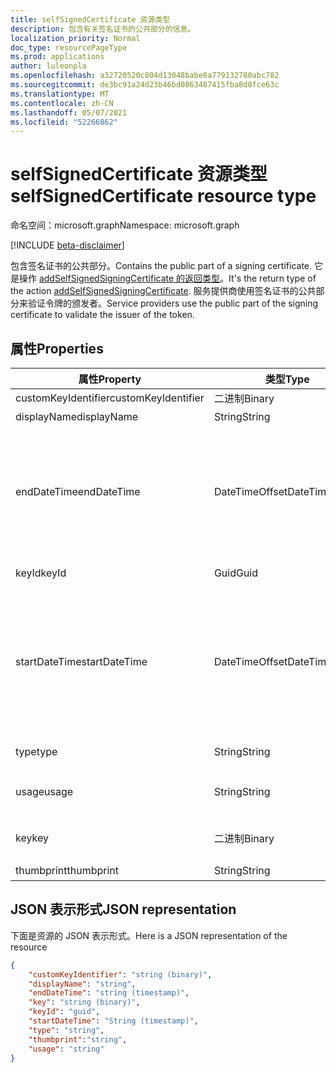 ```yaml
---
title: selfSignedCertificate 资源类型
description: 包含有关签名证书的公共部分的信息。
localization_priority: Normal
doc_type: resourcePageType
ms.prod: applications
author: luleonpla
ms.openlocfilehash: a32720520c804d13048babe8a779132780abc782
ms.sourcegitcommit: de3bc91a24d23b46bd0863487415fba8d8fce63c
ms.translationtype: MT
ms.contentlocale: zh-CN
ms.lasthandoff: 05/07/2021
ms.locfileid: "52266862"
---
```

# <a name="selfsignedcertificate-resource-type"></a><span data-ttu-id="127b3-103">selfSignedCertificate 资源类型</span><span class="sxs-lookup"><span data-stu-id="127b3-103">selfSignedCertificate resource type</span></span>

<span data-ttu-id="127b3-104">命名空间：microsoft.graph</span><span class="sxs-lookup"><span data-stu-id="127b3-104">Namespace: microsoft.graph</span></span>

[!INCLUDE [beta-disclaimer](../../includes/beta-disclaimer.md)]

<span data-ttu-id="127b3-105">包含签名证书的公共部分。</span><span class="sxs-lookup"><span data-stu-id="127b3-105">Contains the public part of a signing certificate.</span></span> <span data-ttu-id="127b3-106">它是操作 [addSelfSignedSigningCertificate 的返回类型](../api/serviceprincipal-addtokensigningcertificate.md)。</span><span class="sxs-lookup"><span data-stu-id="127b3-106">It's the return type of the action [addSelfSignedSigningCertificate](../api/serviceprincipal-addtokensigningcertificate.md).</span></span> <span data-ttu-id="127b3-107">服务提供商使用签名证书的公共部分来验证令牌的颁发者。</span><span class="sxs-lookup"><span data-stu-id="127b3-107">Service providers use the public part of the signing certificate to validate the issuer of the token.</span></span>

## <a name="properties"></a><span data-ttu-id="127b3-108">属性</span><span class="sxs-lookup"><span data-stu-id="127b3-108">Properties</span></span>
<span data-ttu-id="127b3-109">属性</span><span class="sxs-lookup"><span data-stu-id="127b3-109">Property</span></span>|<span data-ttu-id="127b3-110">类型</span><span class="sxs-lookup"><span data-stu-id="127b3-110">Type</span></span>|<span data-ttu-id="127b3-111">说明</span><span class="sxs-lookup"><span data-stu-id="127b3-111">Description</span></span>
----|--|---
|<span data-ttu-id="127b3-112">customKeyIdentifier</span><span class="sxs-lookup"><span data-stu-id="127b3-112">customKeyIdentifier</span></span>|<span data-ttu-id="127b3-113">二进制</span><span class="sxs-lookup"><span data-stu-id="127b3-113">Binary</span></span>| <span data-ttu-id="127b3-114">自定义密钥标识符。</span><span class="sxs-lookup"><span data-stu-id="127b3-114">Custom key identifier.</span></span> |
| <span data-ttu-id="127b3-115">displayName</span><span class="sxs-lookup"><span data-stu-id="127b3-115">displayName</span></span> | <span data-ttu-id="127b3-116">String</span><span class="sxs-lookup"><span data-stu-id="127b3-116">String</span></span> | <span data-ttu-id="127b3-117">密钥的友好名称。</span><span class="sxs-lookup"><span data-stu-id="127b3-117">The friendly name for the key.</span></span> |
|<span data-ttu-id="127b3-118">endDateTime</span><span class="sxs-lookup"><span data-stu-id="127b3-118">endDateTime</span></span>|<span data-ttu-id="127b3-119">DateTimeOffset</span><span class="sxs-lookup"><span data-stu-id="127b3-119">DateTimeOffset</span></span>|<span data-ttu-id="127b3-120">凭据过期的日期和时间。</span><span class="sxs-lookup"><span data-stu-id="127b3-120">The date and time at which the credential expires.</span></span> <span data-ttu-id="127b3-121">时间戳类型表示采用 ISO 8601 格式的日期和时间信息，始终采用 UTC 时区。</span><span class="sxs-lookup"><span data-stu-id="127b3-121">The Timestamp type represents date and time information using ISO 8601 format and is always in UTC time.</span></span> <span data-ttu-id="127b3-122">例如，2014 年 1 月 1 日午夜 UTC 如下所示："2014-01-01T00：00：00Z"。</span><span class="sxs-lookup"><span data-stu-id="127b3-122">For example, midnight UTC on Jan 1, 2014 would look like this: "2014-01-01T00:00:00Z".</span></span> |
|<span data-ttu-id="127b3-123">keyId</span><span class="sxs-lookup"><span data-stu-id="127b3-123">keyId</span></span>|<span data-ttu-id="127b3-124">Guid</span><span class="sxs-lookup"><span data-stu-id="127b3-124">Guid</span></span>|<span data-ttu-id="127b3-125">该密钥 (GUID) 标识符。</span><span class="sxs-lookup"><span data-stu-id="127b3-125">The unique identifier (GUID) for the key.</span></span>|
|<span data-ttu-id="127b3-126">startDateTime</span><span class="sxs-lookup"><span data-stu-id="127b3-126">startDateTime</span></span>|<span data-ttu-id="127b3-127">DateTimeOffset</span><span class="sxs-lookup"><span data-stu-id="127b3-127">DateTimeOffset</span></span>|<span data-ttu-id="127b3-128">凭据生效的日期和时间。</span><span class="sxs-lookup"><span data-stu-id="127b3-128">The date and time at which the credential becomes valid.</span></span> <span data-ttu-id="127b3-129">时间戳类型表示采用 ISO 8601 格式的日期和时间信息，始终采用 UTC 时区。</span><span class="sxs-lookup"><span data-stu-id="127b3-129">The Timestamp type represents date and time information using ISO 8601 format and is always in UTC time.</span></span> <span data-ttu-id="127b3-130">例如，2014 年 1 月 1 日午夜 UTC 如下所示："2014-01-01T00：00：00Z"。</span><span class="sxs-lookup"><span data-stu-id="127b3-130">For example, midnight UTC on Jan 1, 2014 would look like this: "2014-01-01T00:00:00Z".</span></span> |
|<span data-ttu-id="127b3-131">type</span><span class="sxs-lookup"><span data-stu-id="127b3-131">type</span></span>|<span data-ttu-id="127b3-132">String</span><span class="sxs-lookup"><span data-stu-id="127b3-132">String</span></span>|<span data-ttu-id="127b3-133">密钥凭据的类型。</span><span class="sxs-lookup"><span data-stu-id="127b3-133">The type of key credential.</span></span> <span data-ttu-id="127b3-134">"AsymmetricX509Cert"。</span><span class="sxs-lookup"><span data-stu-id="127b3-134">"AsymmetricX509Cert".</span></span>|
|<span data-ttu-id="127b3-135">usage</span><span class="sxs-lookup"><span data-stu-id="127b3-135">usage</span></span>|<span data-ttu-id="127b3-136">String</span><span class="sxs-lookup"><span data-stu-id="127b3-136">String</span></span>|<span data-ttu-id="127b3-137">一个描述密钥的用途的字符串。</span><span class="sxs-lookup"><span data-stu-id="127b3-137">A string that describes the purpose for which the key can be used.</span></span> <span data-ttu-id="127b3-138">例如，"Verify"。</span><span class="sxs-lookup"><span data-stu-id="127b3-138">For example, "Verify".</span></span>|
|<span data-ttu-id="127b3-139">key</span><span class="sxs-lookup"><span data-stu-id="127b3-139">key</span></span>|<span data-ttu-id="127b3-140">二进制</span><span class="sxs-lookup"><span data-stu-id="127b3-140">Binary</span></span>| <span data-ttu-id="127b3-141">密钥凭据的值。</span><span class="sxs-lookup"><span data-stu-id="127b3-141">The value for the key credential.</span></span> <span data-ttu-id="127b3-142">应为 Base64 编码的值。</span><span class="sxs-lookup"><span data-stu-id="127b3-142">Should be a base-64 encoded value.</span></span> |
|<span data-ttu-id="127b3-143">thumbprint</span><span class="sxs-lookup"><span data-stu-id="127b3-143">thumbprint</span></span>| <span data-ttu-id="127b3-144">String</span><span class="sxs-lookup"><span data-stu-id="127b3-144">String</span></span> | <span data-ttu-id="127b3-145">键的指纹值。</span><span class="sxs-lookup"><span data-stu-id="127b3-145">The thumbprint value for the key.</span></span>|

## <a name="json-representation"></a><span data-ttu-id="127b3-146">JSON 表示形式</span><span class="sxs-lookup"><span data-stu-id="127b3-146">JSON representation</span></span>

<span data-ttu-id="127b3-147">下面是资源的 JSON 表示形式。</span><span class="sxs-lookup"><span data-stu-id="127b3-147">Here is a JSON representation of the resource</span></span>

<!-- {
  "blockType": "resource",
  "optionalProperties": [

  ],
  "@odata.type": "microsoft.graph.selfSignedCertificate"
}-->

```json
{
    "customKeyIdentifier": "string (binary)",
    "displayName": "string",
    "endDateTime": "string (timestamp)",
    "key": "string (binary)",
    "keyId": "guid",
    "startDateTime": "String (timestamp)",
    "type": "string",
    "thumbprint":"string",
    "usage": "string"
}
```

<!-- uuid: 8fcb5dbc-d5aa-4681-8e31-b001d5168d79
2015-10-25 14:57:30 UTC -->
<!--
{
  "type": "#page.annotation",
  "description": "selfSignedCertificate resource",
  "keywords": "",
  "section": "documentation",
  "tocPath": "",
  "suppressions": []
}
-->

